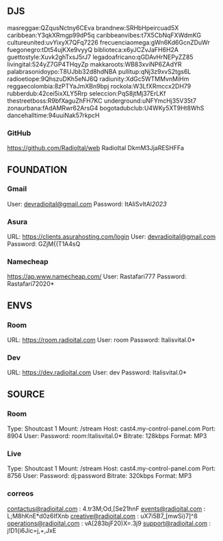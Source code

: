 ## DJS ##

masreggae:QZqusNctny6CEva
brandnew:SRHbHpeircuad5X
caribbean:Y3qkXRmgp99dP5q
caribbeanvibes:t7X5CbNqFXWdmKG
cultureunited:uvYixyX7QFq7226
frecuenciaomega:gWn6Kd6GcnZDuWr
fuegonegro:tDt54ujKXe9vyyQ
biblioteca:x6yJCZvJaFH6H2A
guettostyle:Xuvk2ghTxsJ5rJ7
legadoafricano:qGDAvHrNEPyZZ85
livingital:524yZ7GP4THqyZp
makkaroots:WB83xviNP6ZAdYR
palabrasonidoypo:T8UJbb32d8hdNBA
pullitup:qNj3z9xvS2tgs6L
radioetiope:9QhszuDKh5eNJ6Q
radiunity:XdGc5WTMMvnMiHm
reggaecolombia:8zPTYaJmXBn9bpj
rockola:W3LfXRmccx2DH79
rubberdub:42cei5ixXLY5Rrp
seleccion:PqS8jtMj37ErLKf
thestreetboss:R9bfXaguZhFH7KC
underground:uNFYmcHj35V35t7
zonaurbana:fAdAMRwr62ArsG4
bogotadubclub:U4WKy5XT9Ht8WhS
dancehalltime:94uuiNak57rkpcH

### GitHub ###
https://github.com/RadioItal/web
RadioItal
DkmM3JjaRESHFFa

## FOUNDATION ##

### Gmail ###
User: devradioital@gmail.com
Password: ItAliSvItAl*2023*

### Asura ###
URL: https://clients.asurahosting.com/login
User: devradioital@gmail.com
Password: GZjM{(T1A4sQ

### Namecheap ###
https://ap.www.namecheap.com/
User: Rastafari777
Password: Rastafari72020*

## ENVS ##

### Room ###
URL: https://room.radioital.com
User: room
Password: Italisvital.0*

### Dev ###
URL: https://dev.radioital.com
User: dev
Password: Italisvital.0*

## SOURCE ##

### Room ###
Type: Shoutcast 1
Mount: /stream
Host: cast4.my-control-panel.com
Port: 8904
User:
Password: room:Italisvital.0*
Bitrate: 128kbps
Format: MP3

### Live ###
Type: Shoutcast 1
Mount: /stream
Host: cast4.my-control-panel.com
Port: 8756
User:
Password: dj:password
Bitrate: 320kbps
Format: MP3

### correos ####

contactus@radioital.com : 4.tr3M;Od,[Se21hnF
events@radioital.com : L;M8hKnE*d0z6IfXnb
creative@radioital.com : uX7i5B7_[mwSi)7]^8
operations@radioital.com : vA[283bjF20)X=.3j9
support@radioital.com : j!D1{i6Jic=j,+,JxE